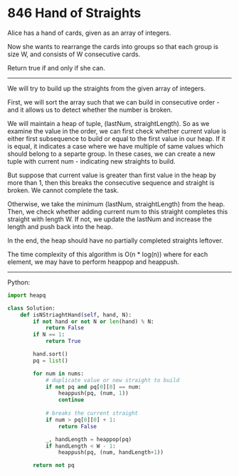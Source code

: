 846 Hand of Straights
=====================

Alice has a hand of cards, given as an array of integers.

Now she wants to rearrange the cards into groups so that each group is size W,
and consists of W consecutive cards.

Return true if and only if she can.

---

We will try to build up the straights from the given array of integers.

First, we will sort the array such that we can build in consecutive order - and
it allows us to detect whether the number is broken.

We will maintain a heap of tuple, (lastNum, straightLength). So as we examine
the value in the order, we can first check whether current value is either
first subsequence to build or equal to the first value in our heap. If it is
equal, it indicates a case where we have multiple of same values which should
belong to a separte group. In these cases, we can create a new tuple with
current num - indicating new straights to build.

But suppose that current value is greater than first value in the heap by more
than 1, then this breaks the consecutive sequence and straight is broken. We
cannot complete the task.

Otherwise, we take the minimum (lastNum, straightLength) from the heap. Then,
we check whether adding current num to this straight completes this straight
with length W. If not, we update the lastNum and increase the length and push
back into the heap.

In the end, the heap should have no partially completed straights leftover.

The time complexity of this algorithm is O(n * log(n)) where for each element,
we may have to perform heappop and heappush.

---

Python:

```python
import heapq

class Solution:
    def isNStriaghtHand(self, hand, N):
        if not hand or not N or len(hand) % N:
            return False
        if N == 1:
            return True

        hand.sort()
        pq = list()

        for num in nums:
            # duplicate value or new straight to build
            if not pq and pq[0][0] == num:
                heappush(pq, (num, 1))
                continue
            
            # breaks the current straight
            if num > pq[0][0] + 1:
                return False

            _, handLength = heappop(pq)
            if handLength < W - 1:
                heappush(pq, (num, handLength+1))

        return not pq
```
